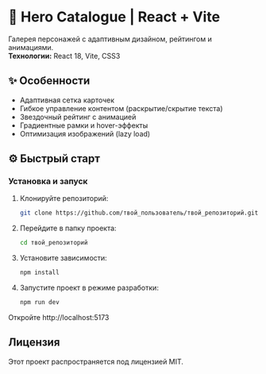 # 🚀 Hero Catalogue | React + Vite 

Галерея персонажей с адаптивным дизайном, рейтингом и анимациями.  
**Технологии:** React 18, Vite, CSS3


## ✨ Особенности
- Адаптивная сетка карточек
- Гибкое управление контентом (раскрытие/скрытие текста)
- Звездочный рейтинг с анимацией
- Градиентные рамки и hover-эффекты
- Оптимизация изображений (lazy load)

## ⚙️ Быстрый старт

### Установка и запуск

1. Клонируйте репозиторий:
   ```bash
   git clone https://github.com/твой_пользователь/твой_репозиторий.git

2. Перейдите в папку проекта:
   ```bash
   cd твой_репозиторий

4. Установите зависимости:
   ```bash
   npm install

5. Запустите проект в режиме разработки:
   ```bash
   npm run dev

Откройте http://localhost:5173


## Лицензия

Этот проект распространяется под лицензией MIT.
